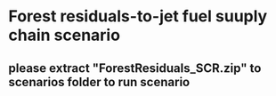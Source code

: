 # Forest residuals-to-jet fuel suuply chain scenario

## please extract "ForestResiduals_SCR.zip" to scenarios folder to run scenario

